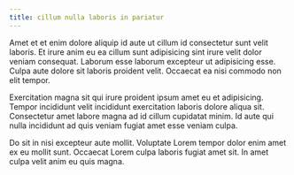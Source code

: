 ```yaml
---
title: cillum nulla laboris in pariatur
---
```


Amet et et enim dolore aliquip id aute ut cillum id consectetur sunt velit laboris. Et irure anim eu ea cillum sunt adipisicing sint irure velit dolor veniam consequat. Laborum esse laborum excepteur ut adipisicing esse. Culpa aute dolore sit laboris proident velit. Occaecat ea nisi commodo non elit tempor.

Exercitation magna sit qui irure proident ipsum amet eu et adipisicing. Tempor incididunt velit incididunt exercitation laboris dolore aliqua sit. Consectetur amet labore magna ad id cillum cupidatat minim. Id aute qui nulla incididunt ad quis veniam fugiat amet esse veniam culpa.

Do sit in nisi excepteur aute mollit. Voluptate Lorem tempor dolor enim amet ex eu mollit sunt. Occaecat Lorem culpa laboris fugiat amet sit. In amet culpa velit anim eu quis magna.